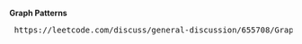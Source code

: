 <b> Graph Patterns </b>

<pre> https://leetcode.com/discuss/general-discussion/655708/Graph-For-Beginners-Problems-or-Pattern-or-Sample-Solutions </pre>

 	
 	

		
		
